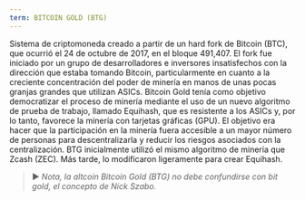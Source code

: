 ```yaml
---
term: BITCOIN GOLD (BTG)
---
```


Sistema de criptomoneda creado a partir de un hard fork de Bitcoin (BTC), que ocurrió el 24 de octubre de 2017, en el bloque 491,407. El fork fue iniciado por un grupo de desarrolladores e inversores insatisfechos con la dirección que estaba tomando Bitcoin, particularmente en cuanto a la creciente concentración del poder de minería en manos de unas pocas granjas grandes que utilizan ASICs. Bitcoin Gold tenía como objetivo democratizar el proceso de minería mediante el uso de un nuevo algoritmo de prueba de trabajo, llamado Equihash, que es resistente a los ASICs y, por lo tanto, favorece la minería con tarjetas gráficas (GPU). El objetivo era hacer que la participación en la minería fuera accesible a un mayor número de personas para descentralizarla y reducir los riesgos asociados con la centralización. BTG inicialmente utilizó el mismo algoritmo de minería que Zcash (ZEC). Más tarde, lo modificaron ligeramente para crear Equihash.

> ► *Nota, la altcoin Bitcoin Gold (BTG) no debe confundirse con bit gold, el concepto de Nick Szabo.*